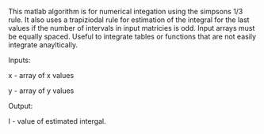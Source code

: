 This matlab algorithm is for numerical integation using the simpsons 1/3 rule. It also uses a trapiziodal rule for estimation of the integral for the last values if the number of intervals in input matricies is odd. Input arrays must be equally spaced. Useful to integrate tables or functions that are not easily integrate anayltically.

Inputs:

x - array of x values

y - array of y values

Output:

I - value of estimated intergal.
